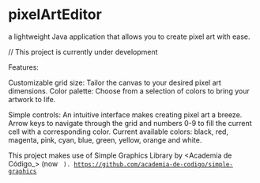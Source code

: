 # pixelArtEditor

a lightweight Java application that allows you to create pixel art with ease.

// This project is currently under development

Features:

Customizable grid size: Tailor the canvas to your desired pixel art dimensions.
Color palette: Choose from a selection of colors to bring your artwork to life.

Simple controls: An intuitive interface makes creating pixel art a breeze.
Arrow keys to navigate through the grid and numbers 0-9 to fill the current cell with a corresponding color.
Current available colors: black, red, magenta, pink, cyan, blue, green, yellow, orange and white.


This project makes use of Simple Graphics Library by <Academia de Código_> (now <Code for All_> ).
https://github.com/academia-de-codigo/simple-graphics
